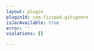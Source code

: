 ```yaml
---
layout: plugin
pluginId: com.fizzpod.gitignore
isJarAvailable: true
error: ''
violations: []

---
```

